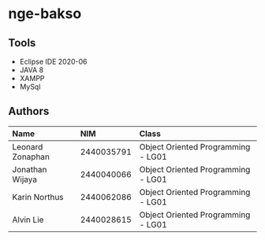 # nge-bakso

## Tools
- Eclipse IDE 2020-06
- JAVA 8
- XAMPP
- MySql

## Authors
| Name                            | NIM        | Class                               |
| :-----------------------------  | :--------- | :---------------------------------- |
| Leonard Zonaphan                | 2440035791 | Object Oriented Programming - LG01  |
| Jonathan Wijaya                 | 2440040066 | Object Oriented Programming - LG01  |
| Karin Northus                   | 2440062086 | Object Oriented Programming - LG01  |
| Alvin Lie                       | 2440028615 | Object Oriented Programming - LG01  |
